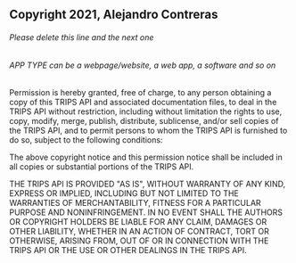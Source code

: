 ## Copyright 2021, Alejandro Contreras

###### Please delete this line and the next one
###### APP TYPE can be a webpage/website, a web app, a software and so on

Permission is hereby granted, free of charge, to any person obtaining a copy of this TRIPS API and associated documentation files, to deal in the TRIPS API without restriction, including without limitation the rights to use, copy, modify, merge, publish, distribute, sublicense, and/or sell copies of the TRIPS API, and to permit persons to whom the TRIPS API is furnished to do so, subject to the following conditions:

The above copyright notice and this permission notice shall be included in all copies or substantial portions of the TRIPS API.

THE TRIPS API IS PROVIDED "AS IS", WITHOUT WARRANTY OF ANY KIND, EXPRESS OR IMPLIED, INCLUDING BUT NOT LIMITED TO THE WARRANTIES OF MERCHANTABILITY, FITNESS FOR A PARTICULAR PURPOSE AND NONINFRINGEMENT. IN NO EVENT SHALL THE AUTHORS OR COPYRIGHT HOLDERS BE LIABLE FOR ANY CLAIM, DAMAGES OR OTHER LIABILITY, WHETHER IN AN ACTION OF CONTRACT, TORT OR OTHERWISE, ARISING FROM, OUT OF OR IN CONNECTION WITH THE TRIPS API OR THE USE OR OTHER DEALINGS IN THE TRIPS API.
